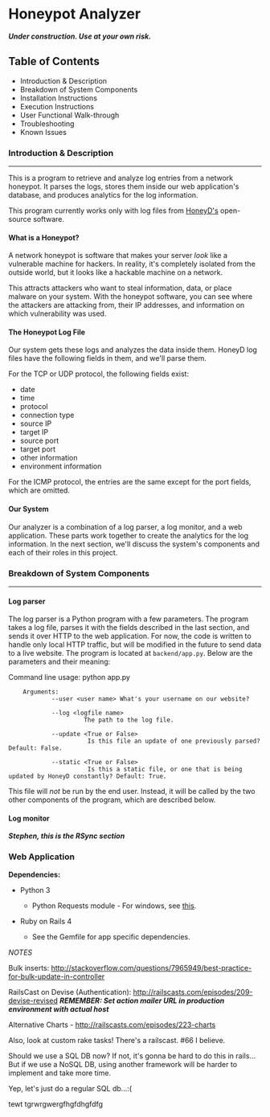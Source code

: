 Honeypot Analyzer
=================

***Under construction. Use at your own risk.***


## Table of Contents
* Introduction & Description
* Breakdown of System Components
* Installation Instructions
* Execution Instructions
* User Functional Walk-through
* Troubleshooting
* Known Issues



### Introduction & Description
---

This is a program to retrieve and analyze log entries from a network honeypot. It parses the logs, stores them inside our web application's database, and produces analytics for the log information. 

This program currently works only with log files from [HoneyD's](http://www.honeyd.org) open-source software.


#### What is a Honeypot?

A network honeypot is software that makes your server *look* like a vulnerable machine for hackers. In reality, it's completely isolated from the outside world, but it looks like a hackable machine on a network.

This attracts attackers who want to steal information, data, or place malware on your system. With the honeypot software, you can see where the attackers are attacking from, their IP addresses, and information on which vulnerability was used.

#### The Honeypot Log File

Our system gets these logs and analyzes the data inside them. HoneyD log files have the following fields in them, and we'll parse them.

For the TCP or UDP protocol, the following fields exist:

 - date 
 - time 
 - protocol 
 - connection type 
 - source IP 
 - target IP 
 - source port 
 - target port 
 - other information 
 - environment information

For the ICMP protocol, the entries are the same except for the port fields, which are omitted.


#### Our System

Our analyzer is a combination of a log parser, a log monitor, and a web application. These parts work together to create the analytics for the log information. In the next section, we'll discuss the system's components and each of their roles in this project.

### Breakdown of System Components
---

#### Log parser

The log parser is a Python program with a few parameters. The program takes a log file, parses it with the fields described in the last section, and sends it over HTTP to the web application. For now, the code is written to handle only local HTTP traffic, but will be modified in the future to send data to a live website. The program is located at  ```backend/app.py```. Below are the parameters and their meaning:

Command line usage:
       python app.py

        Arguments:
                --user <user name> What's your username on our website?

                --log <logfile name> 
                         The path to the log file.

                --update <True or False>
                          Is this file an update of one previously parsed? Default: False.
                          
                --static <True or False>
                          Is this a static file, or one that is being updated by HoneyD constantly? Default: True.
                          
                         
This file will *not* be run by the end user. Instead, it will be called by the two other components of the program, which are described below.


#### Log monitor
***Stephen, this is the RSync section***


### Web Application


**Dependencies:**
- Python 3

  - Python Requests module - For windows, see [this](http://stackoverflow.com/questions/1449494/how-do-i-install-python-packages-on-windows).


- Ruby on Rails 4

  - See the Gemfile for app specific dependencies.


*NOTES*

Bulk inserts: http://stackoverflow.com/questions/7965949/best-practice-for-bulk-update-in-controller

RailsCast on Devise (Authentication): http://railscasts.com/episodes/209-devise-revised
***REMEMBER: Set action mailer URL in production environment with actual host***

Alternative Charts - http://railscasts.com/episodes/223-charts

Also, look at custom rake tasks! There's a railscast. #66 I believe.

Should we use a SQL DB now?
If not, it's gonna be hard to do this in rails...
But if we use a NoSQL DB, using another framework will be harder to implement and take more time.

Yep, let's just do a regular SQL db...:(


tewt tgrwrgwergfhgfdhgfdfg
